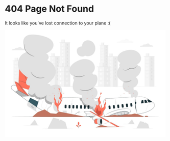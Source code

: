 # 404 Page Not Found

It looks like you've lost connection to your plane :(

![plane crash cartoon](./media/images/404.jpg)
